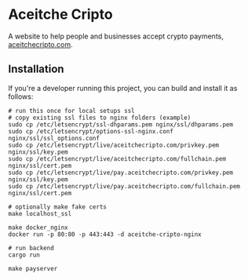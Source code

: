 # Aceitche Cripto

A website to help people and businesses accept crypto payments, [aceitchecripto.com](https://aceitchecripto.com).

## Installation

If you're a developer running this project, you can build and install it as follows:

```
# run this once for local setups ssl
# copy existing ssl files to nginx folders (example)
sudo cp /etc/letsencrypt/ssl-dhparams.pem nginx/ssl/dhparams.pem
sudo cp /etc/letsencrypt/options-ssl-nginx.conf nginx/ssl/ssl_options.conf
sudo cp /etc/letsencrypt/live/aceitchecripto.com/privkey.pem nginx/ssl/key.pem
sudo cp /etc/letsencrypt/live/aceitchecripto.com/fullchain.pem nginx/ssl/cert.pem
sudo cp /etc/letsencrypt/live/pay.aceitchecripto.com/privkey.pem nginx/ssl/key.pem
sudo cp /etc/letsencrypt/live/pay.aceitchecripto.com/fullchain.pem nginx/ssl/cert.pem

# optionally make fake certs
make localhost_ssl

make docker_nginx
docker run -p 80:80 -p 443:443 -d aceitche-cripto-nginx

# run backend
cargo run

make payserver
```

